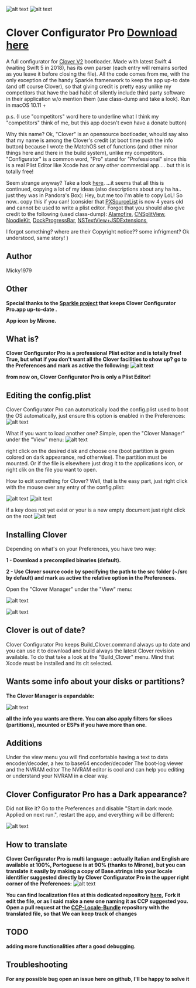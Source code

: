 ![alt text](https://raw.githubusercontent.com/Micky1979/Clover-Configurator-Pro/master/pict/CCP.png)
![alt text](http://www.appmaniaci.com/wp-content/uploads/2011/11/santa-icona.png)


# Clover Configurator Pro [Download here](https://github.com/Micky1979/Clover-Configurator-Pro/releases/download/v1.3.8/CCP_v1.3.8.zip)

A full configurator for [Clover V2](https://sourceforge.net/p/cloverefiboot/code/HEAD/tree) bootloader.
Made with latest Swift 4 (waiting Swift 5  in 2018), has its own parser (each entry will remains sorted as you leave it before closing the file).
All the code comes from me,  with the only exception of the handy Sparkle.framenwork to keep the app up-to date (and off course Clover), so that giving credit is pretty easy unlike my competitors that have the bad habit of silently include third party software in their application w/o mention them (use class-dump and take a look).
Run in macOS 10.11 +

p.s. (I use "competitors" word here to underline what I think my "competitors" think of me, but this app doesn't even have a donate button)

Why this name? Ok, "Clover" is an opensource bootloader,
whould say also that my name is among the Clover's credit (at boot time push the info button) because I wrote the MatchOS set of functions (and other minor things here and there in the build system), unlike my competitors.
"Configurator" is a common word,
"Pro" stand for "Professional" since this is a real Plist Editor like Xcode has or any other commercial app.... but this is totally free!

Seem strange anyway? Take a look  [here](http://www.insanelymac.com/forum/topic/322443-clover-configurator-loves-ares/).
...it seems that all this is continued, copying a lot of my ideas (also descriptions about any ha ha.. just they was in Pandora's Box):
Hey, but me too I'm able to copy LoL!  So now.. copy  this if you can!
(consider that [PXSourceList](https://github.com/Perspx/PXSourceList) is now 4 years old and cannot be used to write a plist editor.
Forgot that you should also give credit to the following (used class-dump):
[Alamofire](https://github.com/Alamofire/Alamofire),
[CNSplitView](https://github.com/phranck/CNSplitView),
[NoodleKit](https://github.com/MrNoodle/NoodleKit),
[DockProgressBar](https://github.com/hokein/DockProgressBar),
[NSTextView+JSDExtensions](https://github.com/dvanarkel/Clyde/blob/master/NSTextView%2BJSDExtensions.h),

I forgot something? where are their Copyright notice?? some infrigment? Ok understood, same story!
)



## Author
Micky1979

## Other
**Special thanks to the [Sparkle project](https://sparkle-project.org) that keeps Clover Configurator Pro.app up-to-date .**

**App icon by Mirone.**

## What is?
**Clover Configurator Pro is a professional Plist editor and is totally free!
True, but what if you don't want all the Clover facilities to show up? go to the Preferences and mark as active the following:
![alt text](https://raw.githubusercontent.com/Micky1979/Clover-Configurator-Pro/master/pict/beplisteditoronly.png)**

**from now on, Clover Configurator Pro is only a Plist Editor!**

## Editing the config.plist
Clover Configurator Pro can automatically load the config.plist used to boot the OS automatically, just ensure this option is enabled in the Preferences:
![alt text](https://raw.githubusercontent.com/Micky1979/Clover-Configurator-Pro/master/pict/trytoloadconfig.png)

What if you want to load another one? Simple, open the "Clover Manager" under the "View" menu:
![alt text](https://raw.githubusercontent.com/Micky1979/Clover-Configurator-Pro/master/pict/selectConfig.png)

right click on the desired disk and choose one (boot partition is green colored on dark appearance, red otherwise). The partition must be mounted.
Or if the file is elsewhere just drag it to the applications icon, or right clik on the file you want to open.

How to edit something for Clover? Well, that is the easy part, just right click with the mouse over any entry of the config.plist:

![alt text](https://raw.githubusercontent.com/Micky1979/Clover-Configurator-Pro/master/pict/editexitingSMBIOS1.png)
![alt text](https://raw.githubusercontent.com/Micky1979/Clover-Configurator-Pro/master/pict/editexitingSMBIOS2.png)

if a key does not yet exist or your is a new empty document just right click on the root
![alt text](https://raw.githubusercontent.com/Micky1979/Clover-Configurator-Pro/master/pict/rightclickroot.png)

## Installing Clover
Depending on what's on your Preferences, you have two way:

**1 - Download a precompiled binaries (default).**

**2 - Use Clover source code by specifying the path to the src folder (~/src by default) and mark as active the relative option in the Preferences.**

Open the "Clover Manager" under the "View" menu:

![alt text](https://raw.githubusercontent.com/Micky1979/Clover-Configurator-Pro/master/pict/CloverInstaller1.png)

![alt text](https://raw.githubusercontent.com/Micky1979/Clover-Configurator-Pro/master/pict/CloverInstaller2.png)

## Clover is out of date?
Clover Configurator Pro keeps Build_Clover.command always up to date and you can use it to download and build
always the latest Clover revision available. To do that take a look at the "Build_Clover" menu.
Mind that Xcode must be installed and its clt selected.

## Wants some info about your disks or partitions?
**The Clover Manager is expandable:**

![alt text](https://raw.githubusercontent.com/Micky1979/Clover-Configurator-Pro/master/pict/CloverManagerExpanded.png)

**all the info you wants are there. You can also apply filters for slices (partitions), mounted or ESPs if you have more than one.**

## Additions
Under the view menu you will find confortable having a text to data encoder/decoder, a hex to base64 encoder/decoder
The boot-log viewer and the NVRAM editor
The NVRAM editor is cool and can help you editing or understand your NVRAM in a clear way.

## Clover Configurator Pro has a Dark appearance?
Did not like it? Go to the Preferences and disable "Start in dark mode. Applied on next run.", restart the app, and everything will be different:

![alt text](https://raw.githubusercontent.com/Micky1979/Clover-Configurator-Pro/master/pict/vibrantLight.png)


## How to translate
**Clover Configurator Pro is multi language :
actually Italian and English are available at 100%, Portoguese is at 90% (thanks to Mirone),
but you can translate it easily by making a copy of Base.strings into your locale identifier suggested directly by Clover Configurator Pro in the upper right corner of the Preferences:**
![alt text](https://raw.githubusercontent.com/Micky1979/Clover-Configurator-Pro/master/pict/localeid.png)

**You can find localization files at this dedicated  repository [here](https://github.com/Micky1979/CCP-Locale-Bundle),**
**Fork it edit the file, or as I said make a new one naming it as CCP suggested you.
Open a pull request at the [CCP-Locale-Bundle](https://github.com/Micky1979/CCP-Locale-Bundle)  repository with the translated file, so that We can keep track of changes**

## TODO
**adding more functionalities after a good debugging.**

## Troubleshooting
**For any possible bug open an issue here on github, I'll be happy to solve it**

